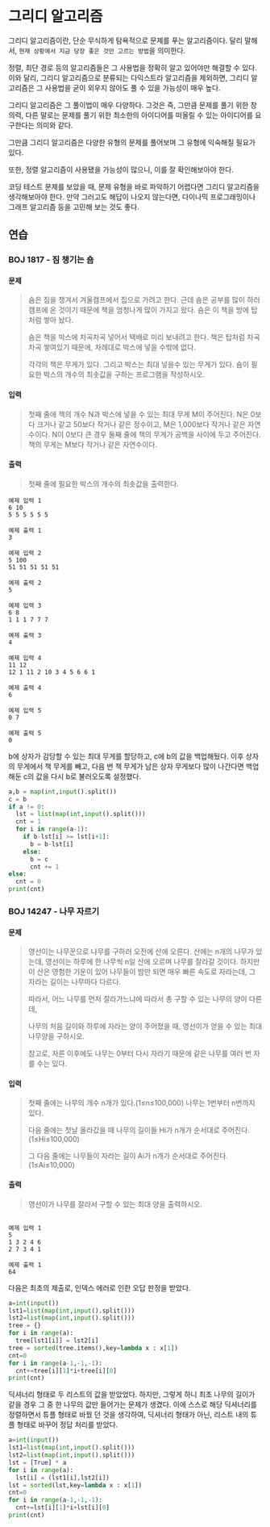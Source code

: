 # 그리디 알고리즘



그리디 알고리즘이란, 단순 무식하게 탐욕적으로 문제를 푸는 알고리즘이다. 달리 말해서, `현재 상황에서 지금 당장 좋은 것만 고르는 방법`을 의미한다.

정렬, 최단 경로 등의 알고리즘들은 그 사용법을 정확히 알고 있어야만 해결할 수 있다. 이와 달리, 그리디 알고리즘으로 분류되는 다익스트라 알고리즘을 제외하면, 그리디 알고리즘은 그 사용법을 굳이 외우지 않아도 풀 수 있을 가능성이 매우 높다.

그리디 알고리즘은 그 풀이법이 매우 다양하다. 그것은 즉, 그만큼 문제를 풀기 위한 창의력, 다른 말로는 문제를 풀기 위한 최소한의 아이디어를 떠올릴 수 있는 아이디어를 요구한다는 의미와 같다.

그만큼 그리디 알고리즘은 다양한 유형의 문제를 풀어보며 그 유형에 익숙해질 필요가 있다.

또한, 정렬 알고리즘이 사용됐을 가능성이 많으니, 이를 잘 확인해보아야 한다.

코딩 테스트 문제를 보았을 때, 문제 유형을 바로 파악하기 어렵다면 그리디 알고리즘을 생각해보아야 한다. 만약 그러고도 해답이 나오지 않는다면, 다이나믹 프로그래밍이나 그래프 알고리즘 등을 고민해 보는 것도 좋다.


## 연습



### BOJ 1817 - 짐 챙기는 숌



#### 문제

> 숌은 짐을 챙겨서 겨울캠프에서 집으로 가려고 한다. 근데 숌은 공부를 많이 하러 캠프에 온 것이기 때문에 책을 엄청나게 많이 가지고 왔다. 숌은 이 책을 방에 탑처럼 쌓아 놨다. 
>
> 숌은 책을 박스에 차곡차곡 넣어서 택배로 미리 보내려고 한다. 책은 탑처럼 차곡차곡 쌓여있기 때문에, 차례대로 박스에 넣을 수밖에 없다.
>
> 각각의 책은 무게가 있다. 그리고 박스는 최대 넣을수 있는 무게가 있다. 숌이 필요한 박스의 개수의 최솟값을 구하는 프로그램을 작성하시오.

#### 입력

>첫째 줄에 책의 개수 N과 박스에 넣을 수 있는 최대 무게 M이 주어진다. N은 0보다 크거나 같고 50보다 작거나 같은 정수이고, M은 1,000보다 작거나 같은 자연수이다. N이 0보다 큰 경우 둘째 줄에 책의 무게가 공백을 사이에 두고 주어진다. 책의 무게는 M보다 작거나 같은 자연수이다.



#### 출력

> 첫째 줄에 필요한 박스의 개수의 최솟값을 출력한다.



```
예제 입력 1 
6 10
5 5 5 5 5 5

예제 출력 1 
3

예제 입력 2 
5 100
51 51 51 51 51

예제 출력 2 
5

예제 입력 3 
6 8
1 1 1 7 7 7

예제 출력 3 
4

예제 입력 4 
11 12
12 1 11 2 10 3 4 5 6 6 1

예제 출력 4 
6

예제 입력 5 
0 7

예제 출력 5 
0
```

b에 상자가 감당할 수 있는 최대 무게를 할당하고, c에 b의 값을 백업해뒀다. 이후 상자의 무게에서 책 무게를 빼고, 다음 번 책 무게가 남은 상자 무게보다 많이 나간다면 백업해둔 c의 값을 다시 b로 불러오도록 설정했다.

```python
a,b = map(int,input().split())
c = b
if a != 0:
  lst = list(map(int,input().split()))
  cnt = 1
  for i in range(a-1):
    if b-lst[i] >= lst[i+1]:
      b = b-lst[i]
    else:
      b = c
      cnt += 1
else:
  cnt = 0
print(cnt)
```



### BOJ 14247 - 나무 자르기



#### 문제

>영선이는 나무꾼으로 나무를 구하러 오전에 산에 오른다. 산에는 n개의 나무가 있는데, 영선이는 하루에 한 나무씩 n일 산에 오르며 나무를 잘라갈 것이다. 하지만 이 산은 영험한 기운이 있어 나무들이 밤만 되면 매우 빠른 속도로 자라는데, 그 자라는 길이는 나무마다 다르다.
>
>따라서, 어느 나무를 먼저 잘라가느냐에 따라서 총 구할 수 있는 나무의 양이 다른데,
>
>나무의 처음 길이와 하루에 자라는 양이 주어졌을 때, 영선이가 얻을 수 있는 최대 나무양을 구하시오.
>
>참고로, 자른 이후에도 나무는 0부터 다시 자라기 때문에 같은 나무를 여러 번 자를 수는 있다.



#### 입력

>첫째 줄에는 나무의 개수 n개가 있다.(1≤n≤100,000) 나무는 1번부터 n번까지 있다.
>
>다음 줄에는 첫날 올라갔을 때 나무의 길이들 Hi가 n개가 순서대로 주어진다.(1≤Hi≤100,000)
>
>그 다음 줄에는 나무들이 자라는 길이 Ai가 n개가 순서대로 주어진다.(1≤Ai≤10,000)



#### 출력

>영선이가 나무를 잘라서 구할 수 있는 최대 양을 출력하시오.

```

예제 입력 1 
5
1 3 2 4 6
2 7 3 4 1

예제 출력 1 
64

```

다음은 최초의 제출로, 인덱스 에러로 인한 오답 판정을 받았다.

```python
a=int(input())
lst1=list(map(int,input().split()))
lst2=list(map(int,input().split()))
tree = {}
for i in range(a):
  tree[lst1[i]] = lst2[i]
tree = sorted(tree.items(),key=lambda x : x[1])
cnt=0
for i in range(a-1,-1,-1):
  cnt+=tree[i][1]*i+tree[i][0]
print(cnt)
```

딕셔너리 형태로 두 리스트의 값을 받았었다. 하지만, 그렇게 하니 최초 나무의 길이가 같을 경우 그 중 한 나무의 값만 들어가는 문제가 생겼다. 이에 스스로 해당 딕셔너리를 정렬하면서 튜플 형태로 바꿨 던 것을 생각하여, 딕셔너리 형태가 아닌, 리스트 내의 튜플 형태로 바꾸어 정답 처리를 받았다.

```python
a=int(input())
lst1=list(map(int,input().split()))
lst2=list(map(int,input().split()))
lst = [True] * a
for i in range(a):
  lst[i] = (lst1[i],lst2[i])
lst = sorted(lst,key=lambda x : x[1])
cnt=0
for i in range(a-1,-1,-1):
  cnt+=lst[i][1]*i+lst[i][0]
print(cnt)
```